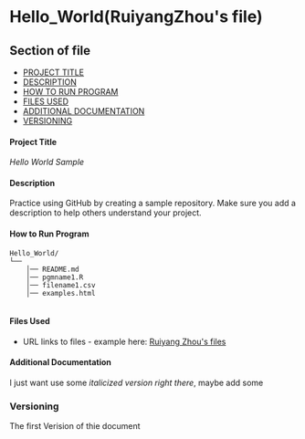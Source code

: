 # Hello_World(RuiyangZhou's file)
## Section of file
- [PROJECT TITLE](#Project-Title)
- [DESCRIPTION](#Description)
- [HOW TO RUN PROGRAM](#How-to-run-program)
- [FILES USED](#files-used)
- [ADDITIONAL DOCUMENTATION](#additional-documentation)
- [VERSIONING](#versioning)

#### Project Title

*Hello World Sample* 

#### Description

Practice using GitHub by creating a sample repository. Make sure you add a description to help others understand your project.

#### How to Run Program 


```text
Hello_World/
└── 
    │── README.md
    │── pgmname1.R
    │── filename1.csv
    │── examples.html
   
```

#### Files Used 


- URL links to files - example here:
[Ruiyang Zhou's files](www.linkedin.com/in/rzhou168899221)


#### Additional Documentation

I just want use some *italicized version right there*, maybe add some


### Versioning

The first Verision of thie document
